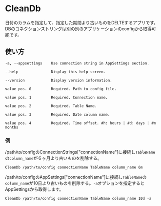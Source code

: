 # CleanDb

日付のカラムを指定して、指定した期間より古いものをDELTEするアプリです。DBのコネクションストリングは別の別のアプリケーションのconfigから取得可能です。

## 使い方

```
-a, --appsettings    Use connection string in AppSettings section.

--help               Display this help screen.

--version            Display version information.

value pos. 0         Required. Path to config file.

value pos. 1         Required. Connection name.

value pos. 2         Required. Table Name.

value pos. 3         Required. Date column name.

value pos. 4         Required. Time offset. #h: hours | #d: days | #m months
```

### 例

/path/to/configのConnectionStrings["connectionName"]に接続し`TableName`の`column_name`が６ヶ月より古いものを削除する。


```
CleanDb /path/to/config connectionName TableName column_name 6m
```


/path/to/configのAppSettings["connectionName"]に接続し`TableName`の`column_name`が10日より古いものを削除する。`-a`オプションを指定するとAppSettingsから取得します。

```
CleanDb /path/to/config connectionName TableName column_name 10d -a
```

